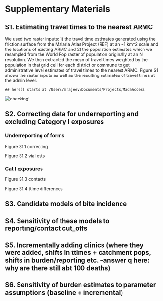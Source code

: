 Supplementary Materials
================

## S1. Estimating travel times to the nearest ARMC

We used two raster inputs: 1) the travel time estimates generated using
the friction surface from the Malaria Atlas Project (REF) at an ~1 km^2
scale and the locations of existing ARMC and 2) the population estimates
which we resampled from the World Pop raster of population originally at
an N resolution. We then extracted the mean of travel times weighted by
the population in that grid cell for each district or commune to get
administrative level estimates of travel times to the nearest ARMC.
Figure S1 shows the raster inputs as well as the resulting estimates of
travel times at the admin
level.

    ## here() starts at /Users/mrajeev/Documents/Projects/MadaAccess

![checking\!](/Users/mrajeev/Documents/Projects/MadaAccess/figs/S1.1.jpeg)

## S2. Correcting data for underreporting and excluding Category I exposures

### Underreporting of forms

Figure S1.1 correcting

Figure S1.2 vial ests

### Cat I exposures

Figure S1.3 contacts

Figure S1.4 ttime
differences

## S3. Candidate models of bite incidence

## S4. Sensitivity of these models to reporting/contact cut\_offs

## S5. Incrementally adding clinics (where they were added, shifts in ttimes + catchment pops, shifts in burden/reporting etc. –answer q here: why are there still abt 100 deaths)

## S6. Sensitivity of burden estimates to parameter assumptions (baseline + incremental)
